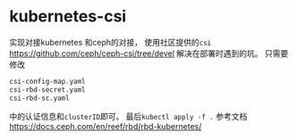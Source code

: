 # kubernetes-csi
实现对接kubernetes 和ceph的对接， 使用社区提供的`csi` https://github.com/ceph/ceph-csi/tree/devel
解决在部署时遇到的坑。
只需要修改
```bash
csi-config-map.yaml
csi-rbd-secret.yaml
csi-rbd-sc.yaml
```
中的认证信息和`clusterID`即可。
最后`kubectl apply -f .`
参考文档
https://docs.ceph.com/en/reef/rbd/rbd-kubernetes/
